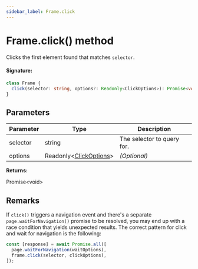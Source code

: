 ```yaml
---
sidebar_label: Frame.click
---
```


# Frame.click() method

Clicks the first element found that matches `selector`.

#### Signature:

```typescript
class Frame {
  click(selector: string, options?: Readonly<ClickOptions>): Promise<void>;
}
```

## Parameters

| Parameter | Type                                                        | Description                |
| --------- | ----------------------------------------------------------- | -------------------------- |
| selector  | string                                                      | The selector to query for. |
| options   | Readonly&lt;[ClickOptions](./puppeteer.clickoptions.md)&gt; | _(Optional)_               |

**Returns:**

Promise&lt;void&gt;

## Remarks

If `click()` triggers a navigation event and there's a separate `page.waitForNavigation()` promise to be resolved, you may end up with a race condition that yields unexpected results. The correct pattern for click and wait for navigation is the following:

```ts
const [response] = await Promise.all([
  page.waitForNavigation(waitOptions),
  frame.click(selector, clickOptions),
]);
```
